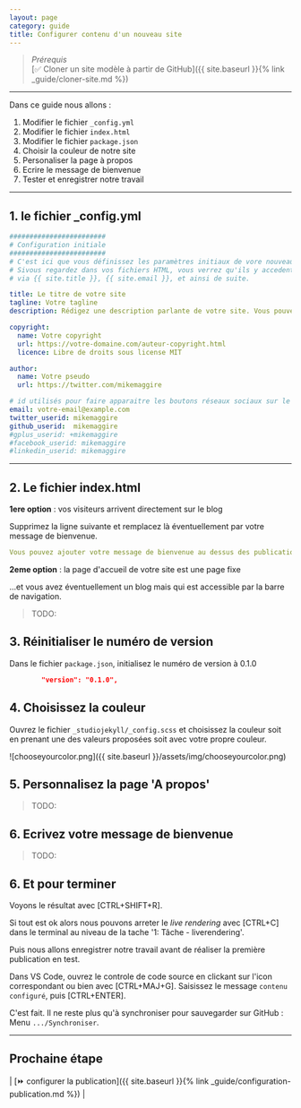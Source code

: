 ```yaml
---
layout: page 
category: guide
title: Configurer contenu d'un nouveau site
---
```


> _Prérequis_  
> [:white_check_mark: Cloner un site modèle à partir de GitHub]({{ site.baseurl }}{% link _guide/cloner-site.md %})

---

Dans ce guide nous allons :  
1. Modifier le fichier `_config.yml`
1. Modifier le fichier `index.html`
1. Modifier le fichier `package.json`
1. Choisir la couleur de notre site
1. Personaliser la page à propos
1. Ecrire le message de bienvenue
1. Tester et enregistrer notre travail

---

## 1. le fichier _config.yml

```yaml
########################
# Configuration initiale
########################
# C'est ici que vous définissez les paramètres initiaux de vore nouveau site. 
# Sivous regardez dans vos fichiers HTML, vous verrez qu'ils y accedent
# via {{ site.title }}, {{ site.email }}, et ainsi de suite.

title: Le titre de votre site
tagline: Votre tagline
description: Rédigez une description parlante de votre site. Vous pouvez éditer ce texte dans le fichier '_config.yml'. Il apparaitra dans les metadonnées des entêtes des pages de votre site (utilisé par le référencement Google) et dans la description de votre flux RSS. 

copyright:
  name: Votre copyright
  url: https://votre-domaine.com/auteur-copyright.html
  licence: Libre de droits sous license MIT

author:
  name: Votre pseudo
  url: https://twitter.com/mikemaggire

# id utilisés pour faire apparaitre les boutons réseaux sociaux sur le site
email: votre-email@example.com
twitter_userid: mikemaggire
github_userid:  mikemaggire
#gplus_userid: +mikemaggire
#facebook_userid: mikemaggire
#linkedin_userid: mikemaggire
```
---

## 2. Le fichier index.html

**1ere option** : vos visiteurs arrivent directement sur le blog

Supprimez la ligne suivante et remplacez là éventuellement par votre message de bienvenue.

```yaml
Vous pouvez ajouter votre message de bienvenue au dessus des publications. :rocket:
```

**2eme option** : la page d'accueil de votre site est une page fixe

...et vous avez éventuellement un blog mais qui est accessible par la barre de navigation.

> TODO: 

## 3. Réinitialiser le numéro de version

Dans le fichier `package.json`, initialisez le numéro de version à 0.1.0

```json
        "version": "0.1.0",
```

## 4. Choisissez la couleur

Ouvrez le fichier `_studiojekyll/_config.scss` et choisissez la couleur soit en prenant une des valeurs proposées soit avec votre propre couleur.

![chooseyourcolor.png]({{ site.baseurl }}/assets/img/chooseyourcolor.png)

## 5. Personnalisez la page 'A propos'

> TODO: 

## 6. Ecrivez votre message de bienvenue

> TODO:

## 6. Et pour terminer

Voyons le résultat avec [CTRL+SHIFT+R].

Si tout est ok alors nous pouvons arreter le _live rendering_ avec [CTRL+C] dans le terminal au niveau de la tache '1: Tâche - liverendering'.

Puis nous allons enregistrer notre travail avant de réaliser la première publication en test.

Dans VS Code, ouvrez le controle de code source en clickant sur l'icon correspondant ou bien avec [CTRL+MAJ+G]. Saisissez le message `contenu configuré`, puis [CTRL+ENTER].

C'est fait. Il ne reste plus qu'à synchroniser pour sauvegarder sur GitHub : Menu `.../Synchroniser`.

---

## Prochaine étape

| [:fast_forward: configurer la publication]({{ site.baseurl }}{% link _guide/configuration-publication.md %}) |
